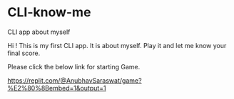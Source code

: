 # CLI-know-me
 CLI app about myself

Hi ! This is my first CLI app.
It is about myself.
Play it and let me know your final score.

Please click the below link for starting Game.

https://replit.com/@AnubhavSaraswat/game?%E2%80%8Bembed=1&output=1

